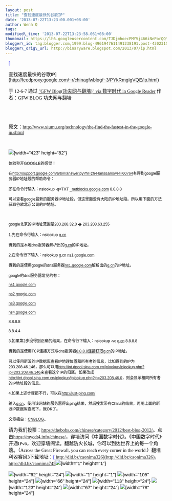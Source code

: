 ```yaml
--- 
layout: post 
title: "查找速度最快的谷歌IP" 
date: '2013-07-22T13:23:00.001+08:00' 
author: Wenh Q
tags:
modified\_time: '2013-07-22T13:23:58.061+08:00' 
thumbnail: https://lh6.googleusercontent.com/TJDjmhoecPMYVj466iNePorQQYxhJO96HUCVOzhewcEkzwSjVT5\_rJZvc9Qj1gFewlKdscpWq5KllDhRzi6s4H6nMFLRNsrg1pqDl\_fZUkTuhGHGgqI=s72-c
blogger\_id: tag:blogger.com,1999:blog-4961947611491238191.post-4302315427035170788
blogger\_orig\_url: http://binaryware.blogspot.com/2013/07/ip.html
---
```

<div
style="color: black; direction: ltr; font-family: &quot;Arial&quot;; font-size: 11pt; margin-bottom: 0; margin-left: 7.5pt; margin-right: 7.5pt; margin-top: 0; padding: 0;">

<span
style="color: #0000ee; font-family: &quot;Verdana&quot;; text-decoration: underline;">[

查找速度最快的谷歌IP](http://feedproxy.google.com/~r/chinagfwblog/~3/PYkRmgIgVQE/ip.html)</span>

</div>

<div
style="color: black; direction: ltr; font-family: &quot;Arial&quot;; font-size: 11pt; margin-bottom: 0; margin-left: 7.5pt; margin-right: 7.5pt; margin-top: 0; padding-bottom: 8pt; padding-left: 0; padding-right: 0; padding-top: 0;">

<span style="font-family: &quot;Verdana&quot;;">于 12-6-7 通过
</span><span
style="color: #0000ee; font-family: &quot;Verdana&quot;; text-decoration: underline;">["GFW
Blog(功夫网与翻墙)" via 数字时代 in Google
Reader](http://feeds2.feedburner.com/chinagfwblog)</span><span
style="font-family: &quot;Verdana&quot;;"> 作者：GFW BLOG
功夫网与翻墙</span>

</div>

<div
style="color: black; direction: ltr; font-family: &quot;Arial&quot;; font-size: 11pt; height: 11pt; margin-bottom: 0; margin-left: 7.5pt; margin-right: 7.5pt; margin-top: 0; padding: 0;">

<span style="font-family: &quot;Verdana&quot;;"></span>

</div>

<div
style="color: black; direction: ltr; font-family: &quot;Arial&quot;; font-size: 11pt; margin-bottom: 0; margin-left: 7.5pt; margin-right: 7.5pt; margin-top: 0; padding: 0;">

<span style="font-family: &quot;Verdana&quot;;">原文：</span><span
style="color: #0000ee; font-family: &quot;Verdana&quot;; text-decoration: underline;"><http://www.xiumu.org/technology/the-find-the-fastest-in-the-google-ip.shtml></span>

</div>

<div
style="color: black; direction: ltr; font-family: &quot;Arial&quot;; font-size: 11pt; height: 11pt; margin-bottom: 0; margin-left: 7.5pt; margin-right: 7.5pt; margin-top: 0; padding: 0;">

<span
style="color: #0000ee; font-family: &quot;Verdana&quot;; text-decoration: underline;">[](http://www.xiumu.org/technology/the-find-the-fastest-in-the-google-ip.shtml)</span>

</div>

<div
style="color: black; direction: ltr; font-family: &quot;Arial&quot;; font-size: 11pt; margin-bottom: 0; margin-left: 7.5pt; margin-right: 7.5pt; margin-top: 0; padding: 0;">

![](https://lh6.googleusercontent.com/TJDjmhoecPMYVj466iNePorQQYxhJO96HUCVOzhewcEkzwSjVT5_rJZvc9Qj1gFewlKdscpWq5KllDhRzi6s4H6nMFLRNsrg1pqDl_fZUkTuhGHGgqI){width="423"
height="82"}

</div>

<div
style="color: black; direction: ltr; font-family: &quot;Arial&quot;; font-size: 11pt; margin-bottom: 0; margin-left: 7.5pt; margin-right: 7.5pt; margin-top: 0; padding: 0;">

<span style="font-size: 9pt;">体验秒开GOOGLE的感觉！</span>

</div>

<div
style="color: black; direction: ltr; font-family: &quot;Arial&quot;; font-size: 11pt; margin-bottom: 0; margin-left: 7.5pt; margin-right: 7.5pt; margin-top: 0; padding: 0;">

<span style="font-size: 9pt;">在</span><span
style="color: #0000ee; font-size: 9pt; text-decoration: underline;"><http://support.google.com/a/bin/answer.py?hl=zh-Hans&answer=60764></span><span
style="font-size: 9pt;">有得到google服务器IP地址段的帮助命令：</span>

</div>

<div
style="color: black; direction: ltr; font-family: &quot;Arial&quot;; font-size: 11pt; margin-bottom: 0; margin-left: 7.5pt; margin-right: 7.5pt; margin-top: 0; padding: 0;">

<span style="font-size: 9pt;">即在命令行输入：nslookup -q=TXT
\_</span><span
style="color: #0000ee; font-size: 9pt; text-decoration: underline;">[netblocks.google.com](http://netblocks.google.com/)</span><span
style="font-size: 9pt;"> 8.8.8.8</span>

</div>

<div
style="color: black; direction: ltr; font-family: &quot;Arial&quot;; font-size: 11pt; margin-bottom: 0; margin-left: 7.5pt; margin-right: 7.5pt; margin-top: 0; padding: 0;">

<span
style="font-size: 9pt;">可以查看google最新的服务器IP地址段，但这里面没有大陆的IP地址段。所以用下面的方法获取谷歌北京公司的IP地址。</span>

</div>

<div
style="color: black; direction: ltr; font-family: &quot;Arial&quot;; font-size: 11pt; height: 11pt; margin-bottom: 0; margin-left: 7.5pt; margin-right: 7.5pt; margin-top: 0; padding: 0;">

<span style="font-size: 9pt;"></span>

</div>

<div
style="color: black; direction: ltr; font-family: &quot;Arial&quot;; font-size: 11pt; margin-bottom: 0; margin-left: 7.5pt; margin-right: 7.5pt; margin-top: 0; padding: 0;">

<span style="font-size: 9pt;">google北京的IP地址范围是203.208.32.0 �
203.208.63.255</span>

</div>

<div
style="color: black; direction: ltr; font-family: &quot;Arial&quot;; font-size: 11pt; margin-bottom: 0; margin-left: 7.5pt; margin-right: 7.5pt; margin-top: 0; padding: 0;">

<span style="font-size: 9pt;">1.先在命令行输入：nslookup </span><span
style="color: #0000ee; font-size: 9pt; text-decoration: underline;">[g.cn](http://g.cn/)</span>

</div>

<div
style="color: black; direction: ltr; font-family: &quot;Arial&quot;; font-size: 11pt; margin-bottom: 0; margin-left: 7.5pt; margin-right: 7.5pt; margin-top: 0; padding: 0;">

<span style="font-size: 9pt;">得到的是本地dns服务器解析出的</span><span
style="color: #0000ee; font-size: 9pt; text-decoration: underline;">[g.cn](http://g.cn/)</span><span
style="font-size: 9pt;">的IP地址。</span>

</div>

<div
style="color: black; direction: ltr; font-family: &quot;Arial&quot;; font-size: 11pt; margin-bottom: 0; margin-left: 7.5pt; margin-right: 7.5pt; margin-top: 0; padding: 0;">

<span style="font-size: 9pt;">2.在命令行下输入：nslookup </span><span
style="color: #0000ee; font-size: 9pt; text-decoration: underline;">[g.cn](http://g.cn/)</span><span
style="font-size: 9pt;"> </span><span
style="color: #0000ee; font-size: 9pt; text-decoration: underline;">[ns1.google.com](http://ns1.google.com/)</span>

</div>

<div
style="color: black; direction: ltr; font-family: &quot;Arial&quot;; font-size: 11pt; margin-bottom: 0; margin-left: 7.5pt; margin-right: 7.5pt; margin-top: 0; padding: 0;">

<span style="font-size: 9pt;">得到的是使用google的dns服务器</span><span
style="color: #0000ee; font-size: 9pt; text-decoration: underline;">[ns1.google.com](http://ns1.google.com/)</span><span
style="font-size: 9pt;">解析出的</span><span
style="color: #0000ee; font-size: 9pt; text-decoration: underline;">[g.cn](http://g.cn/)</span><span
style="font-size: 9pt;">的IP地址。</span>

</div>

<div
style="color: black; direction: ltr; font-family: &quot;Arial&quot;; font-size: 11pt; margin-bottom: 0; margin-left: 7.5pt; margin-right: 7.5pt; margin-top: 0; padding: 0;">

<span style="font-size: 9pt;">google的dns服务器常见的有：</span>

</div>

<div
style="color: black; direction: ltr; font-family: &quot;Arial&quot;; font-size: 11pt; margin-bottom: 0; margin-left: 7.5pt; margin-right: 7.5pt; margin-top: 0; padding: 0;">

<span
style="color: #0000ee; font-size: 9pt; text-decoration: underline;">[ns1.google.com](http://ns1.google.com/)</span>

</div>

<div
style="color: black; direction: ltr; font-family: &quot;Arial&quot;; font-size: 11pt; margin-bottom: 0; margin-left: 7.5pt; margin-right: 7.5pt; margin-top: 0; padding: 0;">

<span
style="color: #0000ee; font-size: 9pt; text-decoration: underline;">[ns2.google.com](http://ns2.google.com/)</span>

</div>

<div
style="color: black; direction: ltr; font-family: &quot;Arial&quot;; font-size: 11pt; margin-bottom: 0; margin-left: 7.5pt; margin-right: 7.5pt; margin-top: 0; padding: 0;">

<span
style="color: #0000ee; font-size: 9pt; text-decoration: underline;">[ns3.google.com](http://ns3.google.com/)</span>

</div>

<div
style="color: black; direction: ltr; font-family: &quot;Arial&quot;; font-size: 11pt; margin-bottom: 0; margin-left: 7.5pt; margin-right: 7.5pt; margin-top: 0; padding: 0;">

<span
style="color: #0000ee; font-size: 9pt; text-decoration: underline;">[ns4.google.com](http://ns4.google.com/)</span>

</div>

<div
style="color: black; direction: ltr; font-family: &quot;Arial&quot;; font-size: 11pt; margin-bottom: 0; margin-left: 7.5pt; margin-right: 7.5pt; margin-top: 0; padding: 0;">

<span style="font-size: 9pt;">8.8.8.8</span>

</div>

<div
style="color: black; direction: ltr; font-family: &quot;Arial&quot;; font-size: 11pt; margin-bottom: 0; margin-left: 7.5pt; margin-right: 7.5pt; margin-top: 0; padding: 0;">

<span style="font-size: 9pt;">8.8.4.4</span>

</div>

<div
style="color: black; direction: ltr; font-family: &quot;Arial&quot;; font-size: 11pt; margin-bottom: 0; margin-left: 7.5pt; margin-right: 7.5pt; margin-top: 0; padding: 0;">

<span
style="font-size: 9pt;">3.如果第2步没得到正确的结果，在命令行下输入：nslookup
-vc </span><span
style="color: #0000ee; font-size: 9pt; text-decoration: underline;">[g.cn](http://g.cn/)</span><span
style="font-size: 9pt;"> 8.8.8.8</span>

</div>

<div
style="color: black; direction: ltr; font-family: &quot;Arial&quot;; font-size: 11pt; margin-bottom: 0; margin-left: 7.5pt; margin-right: 7.5pt; margin-top: 0; padding: 0;">

<span
style="font-size: 9pt;">得到的是使用TCP连接方式与dns服务器</span><span
style="color: #0000ee; font-size: 9pt; text-decoration: underline;">[8.8.8.8连接获取g.cn](http://8.8.8.xn--8g-xi6co31d4z1bjip.cn/)</span><span
style="font-size: 9pt;">的IP地址。</span>

</div>

<div
style="color: black; direction: ltr; font-family: &quot;Arial&quot;; font-size: 11pt; margin-bottom: 0; margin-left: 7.5pt; margin-right: 7.5pt; margin-top: 0; padding: 0;">

<span
style="font-size: 9pt;">可以使用新浪的IP数据库查看IP地理位置和所有者的信息，比如得到的IP为203.208.46.146，那么可以用</span><span
style="color: #0000ee; font-size: 9pt; text-decoration: underline;"><http://int.dpool.sina.com.cn/iplookup/iplookup.php?ip=203.208.46.146></span><span
style="font-size: 9pt;">来查看这个IP的归属。如果改成</span><span
style="color: #0000ee; font-size: 9pt; text-decoration: underline;"><http://int.dpool.sina.com.cn/iplookup/iplookup.php?ip=203.208.46.0></span><span
style="font-size: 9pt;">，则会显示相同所有者的IP地址段的信息。</span>

</div>

<div
style="color: black; direction: ltr; font-family: &quot;Arial&quot;; font-size: 11pt; margin-bottom: 0; margin-left: 7.5pt; margin-right: 7.5pt; margin-top: 0; padding: 0;">

<span style="font-size: 9pt;">4.如果上述步骤都不行，可以在</span><span
style="color: #0000ee; font-size: 9pt; text-decoration: underline;"><http://just-ping.com/></span>

</div>

<div
style="color: black; direction: ltr; font-family: &quot;Arial&quot;; font-size: 11pt; margin-bottom: 0; margin-left: 7.5pt; margin-right: 7.5pt; margin-top: 0; padding: 0;">

<span style="font-size: 9pt;">输入</span><span
style="color: #0000ee; font-size: 9pt; text-decoration: underline;">[g.cn](http://g.cn/)</span><span
style="font-size: 9pt;">，使用该网站的服务器得出ping结果，然后搜索带有China的结果，再用上面的新浪IP数据库查找下，就OK了。</span>

</div>

<div
style="color: black; direction: ltr; font-family: &quot;Arial&quot;; font-size: 11pt; margin-bottom: 0; margin-left: 7.5pt; margin-right: 7.5pt; margin-top: 0; padding: 0;">

<span style="font-size: 9pt;">文章摘自：</span><span
style="color: #1155cc; font-size: 9pt; text-decoration: underline;">[CNBLOG](http://www.cnblogs.com/smartdog/archive/2012/05/17/2505993.html)</span><span
style="font-size: 9pt;">。</span>

</div>

<div
style="color: black; direction: ltr; font-family: &quot;Arial&quot;; font-size: 11pt; margin-bottom: 0; margin-left: 7.5pt; margin-right: 7.5pt; margin-top: 0; padding: 0;">

<span
style="font-family: &quot;Verdana&quot;;">请为我们投票：</span><span
style="color: #0000ee; font-family: &quot;Verdana&quot;; text-decoration: underline;"><https://thebobs.com/chinese/category/2012/best-blog-2012/></span><span
style="font-family: &quot;Verdana&quot;;">。点击</span><span
style="color: #0000ee; font-family: &quot;Verdana&quot;; text-decoration: underline;"><https://mycdt4.info/chinese/></span><span
style="font-family: &quot;Verdana&quot;;">，穿墙访问《中国数字时代》。《中国数字时代》开通IPv6，欢迎穿墙阅读。翻越防火长城，你可以到达世界上的每一个角落。（Across
the Great Firewall, you can reach every corner in the
world.）翻墙利器赛风3下载地址：</span><span
style="color: #0000ee; font-family: &quot;Verdana&quot;; text-decoration: underline;">[ http://dld.bz/caonima326](http://dld.bz/caonima326)</span><span
style="font-family: &quot;Verdana&quot;;">，</span><span
style="color: #0000ee; font-family: &quot;Verdana&quot;; text-decoration: underline;"><http://dld.bz/caonima745></span>![](https://lh4.googleusercontent.com/jy8mcKLdheD_PgpHg9yRTa0S1a5uZZHyCyvsXuo2r1cuDiL3oN5sVspYSat30Z0TIkWcVxyLZSnU1jCV9x3jm6206vCroUVankWC_aFt-a5Hf9qJmgo){width="1"
height="1"}

</div>

<div
style="color: black; direction: ltr; font-family: &quot;Arial&quot;; font-size: 11pt; margin-bottom: 0; margin-left: 7.5pt; margin-right: 7.5pt; margin-top: 0; padding: 0;">

![](https://lh4.googleusercontent.com/YIB9v220iVmpfr_QnXeDk3LpOtuhUt3R_Y54GZerKntutnsF66DTg0M6rsrnNANd6GGBHs-5dRMJAbf1hTNI8Y86c1fHviB-IGFLPn2uP9amgGfCeQM){width="62"
height="24"}<span
style="font-family: &quot;Verdana&quot;;"> </span>![](https://lh5.googleusercontent.com/HAY_9puh5bwh-S10dFnhqF-fDWZrtq-Wl2QHOEJE-rsZ4JKFoAHmzvIHN3QE_SuLyql4SAo7xUCm7tnQCLmm6BlUym5ggr5PUMWpB4kkX5f7HLTb6_g){width="1"
height="1"}<span
style="font-family: &quot;Verdana&quot;;"> </span>![](https://lh6.googleusercontent.com/u1AoosmsEadS7HwsTkVWH-wyyFepL8N8V_VcGOgMFE-6LxCYn-tz5k0pWIY5uikX54VU6wIFqEDbwQfIgqfW7E1ve22DPVUg79AXgB_gYiHi56-1nNE){width="105"
height="24"}<span
style="font-family: &quot;Verdana&quot;;"> </span>![](https://lh6.googleusercontent.com/_N69_n3qjoTf763K03eKC1WmNnHsRRqkSJqBx-i7wMrsovX4V3Znc52CnD-73_YshLQuem9t9uU5oO0X82QGZt3kgmSubrNqYKrqLvjUb11ttxyRvMI){width="66"
height="24"}<span
style="font-family: &quot;Verdana&quot;;"> </span>![](https://lh5.googleusercontent.com/a6-rgn1uXI1yBSLkYqE2f6EJZALtUtbX71hmmtVernsXuz0DStVjd8Fh5mhgPGxTNVZnhyapHOruciwIZwABVJ1k5B6bsXsjpYurmmIoMZxEoRdLU_U){width="113"
height="24"}<span
style="font-family: &quot;Verdana&quot;;"> </span>![](https://lh3.googleusercontent.com/ayWpDH4p2sOMb5EXx5p7NPLqMRMM-KsTdoNY8GIkx2fJDdAFJWDmJ7gmJo8iZmu5XgH8PCRhn-10wg6uqFr_mNUO1ODKzo3iwtBbj6dyjfCF8_0ek0c){width="123"
height="24"}<span
style="font-family: &quot;Verdana&quot;;"> </span>![](https://lh3.googleusercontent.com/chxTt_0UKTbbzMOWzfsnE63zNuuOhvglp6uDaTqDS2KDk9cbw9AAQMaBMbgLNmuK1cbEDw9hxK_C2_cMoorkAWFWfIz21JD7PPjNQj2pz0_0M2OOq9k){width="67"
height="24"}<span
style="font-family: &quot;Verdana&quot;;"> </span>![](https://lh4.googleusercontent.com/EJ_zpC4w5iEighUOLpfC3ZxKSJ3EQtemlfgjRSK7UTow8efrEW8xnOid3wNnTxJSIvxw3wGM5EqjRZhu6a_QmlIZSp2v-nF5ZI4VFleFIPbL2qupk6w){width="78"
height="24"}

</div>

